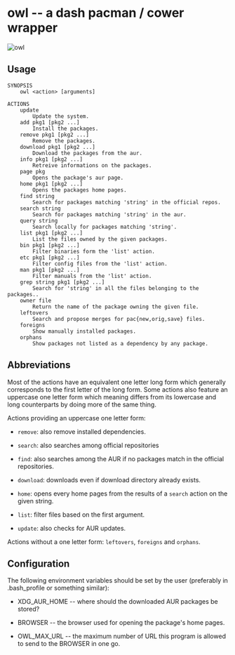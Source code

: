 # owl -- a dash pacman / cower wrapper

![owl](http://f.cl.ly/items/0G0U0U3E0q1r2t140g0h/owl.jpg)

## Usage

    SYNOPSIS
        owl <action> [arguments]

    ACTIONS
        update
            Update the system.
        add pkg1 [pkg2 ...]
            Install the packages.
        remove pkg1 [pkg2 ...]
            Remove the packages.
        download pkg1 [pkg2 ...]
            Download the packages from the aur.
        info pkg1 [pkg2 ...]
            Retreive informations on the packages.
        page pkg
            Opens the package's aur page.
        home pkg1 [pkg2 ...]
            Opens the packages home pages.
        find string
            Search for packages matching 'string' in the official repos.
        search string
            Search for packages matching 'string' in the aur.
        query string
            Search locally for packages matching 'string'.
        list pkg1 [pkg2 ...]
            List the files owned by the given packages.
        bin pkg1 [pkg2 ...]
            Filter binaries form the 'list' action.
        etc pkg1 [pkg2 ...]
            Filter config files from the 'list' action.
        man pkg1 [pkg2 ...]
            Filter manuals from the 'list' action.
        grep string pkg1 [pkg2 ...]
            Search for 'string' in all the files belonging to the packages..
        owner file
            Return the name of the package owning the given file.
        leftovers
            Search and propose merges for pac{new,orig,save} files.
        foreigns
            Show manually installed packages.
        orphans
            Show packages not listed as a dependency by any package.

## Abbreviations

Most of the actions have an equivalent one letter long form which generally
corresponds to the first letter of the long form. Some actions also feature an
uppercase one letter form which meaning differs from its lowercase and long
counterparts by doing more of the same thing.

Actions providing an uppercase one letter form:

- `remove`: also remove installed dependencies.

- `search`: also searches among official repositories

- `find`: also searches among the AUR if no packages match in the official repositories.

- `download`: downloads even if download directory already exists.

- `home`: opens every home pages from the results of a `search` action on the given string.

- `list`: filter files based on the first argument.

- `update`: also checks for AUR updates.

Actions without a one letter form: `leftovers`, `foreigns` and `orphans`.

## Configuration

The following environment variables should be set by the user (preferably in .bash_profile or something similar):

- XDG_AUR_HOME -- where should the downloaded AUR packages be stored?

- BROWSER -- the browser used for opening the package's home pages.

- OWL_MAX_URL -- the maximum number of URL this program is allowed to send to
  the BROWSER in one go.
